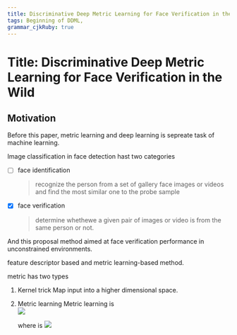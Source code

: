 ```yaml
---
title: Discriminative Deep Metric Learning for Face Verification in the Wild 
tags: Beginning of DDML, 
grammar_cjkRuby: true
---
```



# Title: Discriminative Deep Metric Learning for Face Verification in the Wild
 


## Motivation 
Before this paper, metric learning and deep learning is sepreate task of machine learning.

Image classification in face detection hast two categories 
- [ ] face identification
  > recognize the person from a set of gallery face images or videos and find the most similar one to the probe sample
- [x] face verification
  > determine whethewe a given pair of images or video is from the same person or not.
  
And this proposal method aimed at face verification performance in unconstrained environments.

feature descriptor based and metric learning-based method.

metric has two types 
1. Kernel trick
	Map input into a higher dimensional space.
2. Metric learning 
	Metric learning is  
	<img src="http://latex.codecogs.com/gif.latex?d_M(s_i,x_j)=\sqrt{(x_i-x_j)^TM(x_i-x_j)}" />
	
	
	where is <img src="http://latex.codecogs.com/gif.latex?M=W^TW" />
